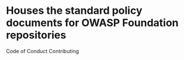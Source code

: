 # Houses the standard policy documents for OWASP Foundation repositories

Code of Conduct
Contributing

